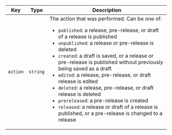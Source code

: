 | Key      | Type     | Description                                                                                                                                                                                                                                                                                                                                                                                                                                                                                                                                                                                                                 |
| -------- | -------- | --------------------------------------------------------------------------------------------------------------------------------------------------------------------------------------------------------------------------------------------------------------------------------------------------------------------------------------------------------------------------------------------------------------------------------------------------------------------------------------------------------------------------------------------------------------------------------------------------------------------------- |
| `action` | `string` | The action that was performed. Can be one of:<ul><li>`published`: a release, pre-release, or draft of a release is published</li><li>`unpublished`: a release or pre-release is deleted</li><li>`created`: a draft is saved, or a release or pre-release is published without previously being saved as a draft</li><li>`edited`: a release, pre-release, or draft release is edited</li><li>`deleted`: a release, pre-release, or draft release is deleted</li><li>`prereleased`: a pre-release is created</li><li>`released`: a release or draft of a release is published, or a pre-release is changed to a release</li> |
